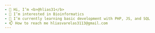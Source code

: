 ```yaml
---
- 👋 Hi, I’m <b>@hlias31</b>
- 👀 I’m interested in Bioinformatics
- 🌱 I’m currently learning basic development with PHP, JS, and SQL
- 📫 How to reach me hliasvarelas3113@gmail.com
---
```

